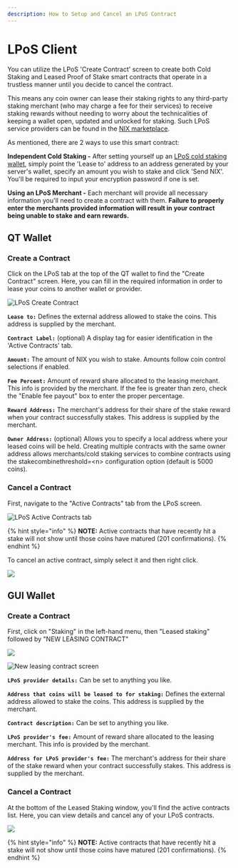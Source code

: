 ```yaml
---
description: How to Setup and Cancel an LPoS Contract
---
```


# LPoS Client

You can utilize the LPoS 'Create Contract' screen to create both Cold Staking and Leased Proof of Stake smart contracts that operate in a trustless manner until you decide to cancel the contract. 

This means any coin owner can lease their staking rights to any third-party staking merchant \(who may charge a fee for their services\) to receive staking rewards without needing to worry about the technicalities of keeping a wallet open, updated and unlocked for staking. Such LPoS service providers can be found in the [NIX marketplace](https://nixplatform.io/marketplace).

As mentioned, there are 2 ways to use this smart contract:

**Independent Cold Staking -** After setting yourself up an [LPoS cold staking wallet](lpos-server.md), simply point the 'Lease to' address to an address generated by your server's wallet, specify an amount you wish to stake and click 'Send NIX'. You'll be required to input your encryption password if one is set.

**Using an LPoS Merchant -** Each merchant will provide all necessary information you'll need to create a contract with them. **Failure to properly enter the merchants provided information will result in your contract being unable to stake and earn rewards.**

## QT Wallet

### Create a Contract

Click on the LPoS tab at the top of the QT wallet to find the "Create Contract" screen. Here, you can fill in the required information in order to lease your coins to another wallet or provider.

![LPoS Create Contract](../../.gitbook/assets/qt-create-lpos-contract.png)

**`Lease to:`** Defines the external address allowed to stake the coins. This address is supplied by the merchant.

**`Contract Label:`** \(optional\) A display tag for easier identification in the 'Active Contracts' tab.

**`Amount:`** The amount of NIX you wish to stake. Amounts follow coin control selections if enabled.

**`Fee Percent:`** Amount of reward share allocated to the leasing merchant. This info is provided by the merchant. If the fee is greater than zero, check the "Enable fee payout" box to enter the proper percentage.

**`Reward Address:`** The merchant's address for their share of the stake reward when your contract successfully stakes. This address is supplied by the merchant.

**`Owner Address:`** \(optional\) Allows you to specify a local address where your leased coins will be held. Creating multiple contracts with the same owner address allows merchants/cold staking services to combine contracts using the stakecombinethreshold=&lt;n&gt; configuration option \(default is 5000 coins\).

### Cancel a Contract

First, navigate to the "Active Contracts" tab from the LPoS screen.

![LPoS Active Contracts tab](../../.gitbook/assets/qt-lpos-active-contracts.png)

{% hint style="info" %}
**NOTE:** Active contracts that have recently hit a stake will not show until those coins have matured \(201 confirmations\).
{% endhint %}

To cancel an active contract, simply select it and then right click.

![](../../.gitbook/assets/qt-lpos-cancel-contract.png)

## GUI Wallet

### Create a Contract

First, click on "Staking" in the left-hand menu, then "Leased staking" followed by "NEW LEASING CONTRACT"

![](../../.gitbook/assets/ui-lpos-composite.png)

![New leasing contract screen](../../.gitbook/assets/ui-lpos-setup.png)

**`LPoS provider details:`** Can be set to anything you like.

**`Address that coins will be leased to for staking:`** Defines the external address allowed to stake the coins. This address is supplied by the merchant.

**`Contract description:`** Can be set to anything you like.

**`LPoS provider's fee:`** Amount of reward share allocated to the leasing merchant. This info is provided by the merchant.

**`Address for LPoS provider's fee:`** The merchant's address for their share of the stake reward when your contract successfully stakes. This address is supplied by the merchant.

### Cancel a Contract

At the bottom of the Leased Staking window, you'll find the active contracts list. Here, you can view details and cancel any of your LPoS contracts.

![](../../.gitbook/assets/ui-lpos-contracts.png)

{% hint style="info" %}
**NOTE:** Active contracts that have recently hit a stake will not show until those coins have matured \(201 confirmations\).
{% endhint %}

